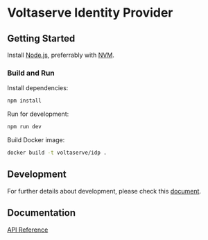 # Voltaserve Identity Provider

## Getting Started

Install [Node.js](https://nodejs.org/en/download), preferrably with [NVM](https://github.com/nvm-sh/nvm).

### Build and Run

Install dependencies:

```sh
npm install
```

Run for development:

```sh
npm run dev
```

Build Docker image:

```sh
docker build -t voltaserve/idp .
```

## Development

For further details about development, please check this [document](./DEVELOPMENT.md).

## Documentation

[API Reference](https://voltaserve.com/idp-docs/)

